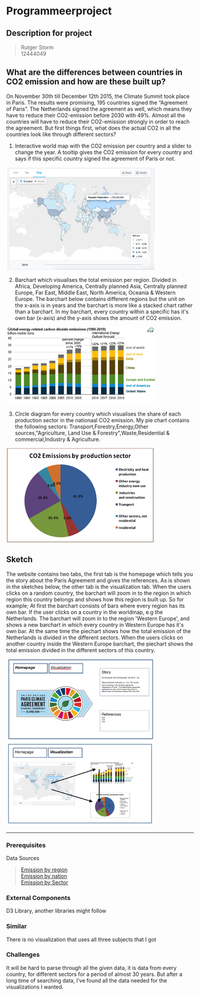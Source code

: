 # Programmeerproject
## Description for project

> Rutger Storm  
> 12444049

## What are the differences between countries in CO2 emission and how are these built up?

On November 30th till December 12th 2015, the Climate Summit took place in Paris. The results were promising, 195 countries signed the “Agreement of Paris”. The Netherlands signed the agreement as well, which means they have to reduce their CO2-emission before 2030 with 49%. Almost all the countries will have to reduce their CO2-emission strongly in order to reach the agreement. But first things first, what does the actual CO2 in all the countries look like through different sectors?


1.	Interactive world map with the CO2 emission per country and a slider to change the year. A tooltip gives the CO2 emission for every country and says if this specific country signed the agreement of Paris or not.

<img src="docs/worldmap.png" width="400">


2.	Barchart which visualises the total emission per region. Divided in Africa, Developing America, Centrally planned Asia,             Centrally planned Europe, Far East, Middle East, North America, Oceania & Western Europe. The barchart below contains different regions but the unit on the x-axis is in years and the barchart is more like a stacked chart rather than a barchart. In my barchart, every country within a specific has it's own bar (x-axis) and the y-axis shows the amount of CO2 emission.

<img src="docs/barchart.png" width="400">


3.	Circle diagram for every country which visualises the share of each production sector in the nationaal CO2 emission. My pie chart contains the following sectors: Transport,Forestry,Energy,Other sources,"Agriculture, Land Use & Forestry",Waste,Residential & commercial,Industry & Agriculture.

<img src="docs/circlediagram.png" width="400">

## Sketch  
The website contains two tabs, the first tab is the homepage which tells you the story about the Paris Agreement and gives the references. As is shown in the sketches below, the other tab is the visualization tab. When the users clicks on a random country, the barchart will zoom in to the region in which region this country belongs and shows how this region is built up.
So for example; At first the barchart consists of bars where every region has its own bar. If the user clicks on a country in the worldmap, e.g the Netherlands. The barchart will zoom in to the region 'Western Europe', and shows a new barchart in which every country in Western Europe has it's own bar. At the same time the piechart shows how the total emission of the Netherlands is divided in the different sectors. When the users clicks on another country inside the Western Europe barchart, the piechart shows the total emission divided in the different sectors of this country.  

<img src="docs/homepage.png" width="400">  
<img src="docs/visualization.png" width="400">

---

### Prerequisites
Data Sources  
> [Emission by region](https://cdiac.ess-dive.lbl.gov/trends/emis/tre_regional.html)  
> [Emission by nation](https://cdiac.ess-dive.lbl.gov/trends/emis/tre_coun.html)  
> [Emission by Sector](https://ourworldindata.org/co2-and-other-greenhouse-gas-emissions#emissions-by-sector)  



### External Components  
D3 Library, another libraries might follow


### Similar  
There is no visualization that uses all three subjects that I got


### Challenges  
It will be hard to parse through all the given data, it is data from every country, for different sectors for a period of almost 30 years. But after a long time of searching data, I've found all the data needed for the visualizations I wanted.
